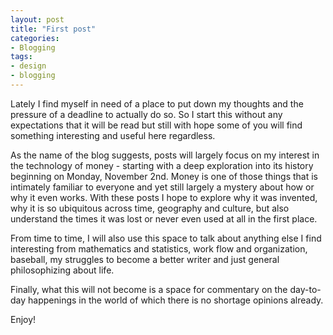 ```yaml
---
layout: post
title: "First post"
categories:
- Blogging
tags:
- design
- blogging
---
```


Lately I find myself in need of a place to put down my thoughts and
the pressure of a deadline to actually do so. So I start this without
any expectations that it will be read but still with hope some of you will
find something interesting and useful here regardless. 

As the name of the blog suggests, posts will largely focus on my
interest in the technology of money - starting with a deep exploration
into its history beginning on Monday, November 2nd. Money is one of
those things that is intimately familiar to everyone and yet still
largely a mystery about how or why it even works. With these posts I
hope to explore why it was invented, why it is so ubiquitous across
time, geography and culture, but also understand the times it was lost
or never even  used at all in the first place.

From time to time, I will also use this space to talk about anything
else I find interesting from mathematics and statistics, work flow and
organization, baseball, my struggles to become a better writer and just
general philosophizing about life.

Finally, what this will not become is a space for commentary on the
day-to-day happenings in the world of which there is no shortage
opinions already.

Enjoy!


